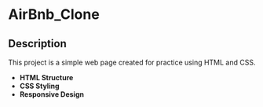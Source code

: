 # AirBnb_Clone

## **Description**
This project is a simple web page created for practice using HTML and CSS.

- **HTML Structure**
- **CSS Styling**
- **Responsive Design**
